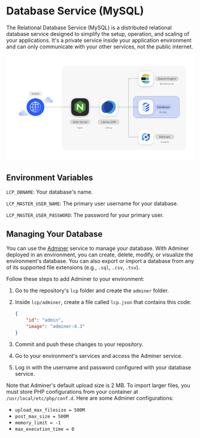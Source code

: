 # Database Service (MySQL)

The Relational Database Service (MySQL) is a distributed relational database
service designed to simplify the setup, operation, and scaling of your
applications. It's a private service inside your application environment and can
only communicate with your other services, not the public internet.

![Figure 1: The Relational Database Service is one of several services available in DXP Cloud.](../../images/services-database.png)

## Environment Variables

`LCP_DBNAME`: Your database's name.

`LCP_MASTER_USER_NAME`: The primary user username for your database.

`LCP_MASTER_USER_PASSWORD`: The password for your primary user.

## Managing Your Database

You can use the 
[Adminer](https://hub.docker.com/_/adminer) 
service to manage your database. With Adminer deployed in an environment, you 
can create, delete, modify, or visualize the environment's database. You can 
also export or import a database from any of its supported file extensions 
(e.g., `.sql`, `.csv`, `.tsv`). 

Follow these steps to add Adminer to your environment: 

1.  Go to the repository's `lcp` folder and create the `adminer` folder.

2.  Inside `lcp/adminer`, create a file called `lcp.json` that contains this 
    code:

    ```json
    {
        "id": "admin",
        "image": "adminer:4.3"
    }
    ```

3.  Commit and push these changes to your repository. 

4.  Go to your environment's services and access the Adminer service. 

5.  Log in with the username and password configured with your database service. 

Note that Adminer's default upload size is 2 MB. To import larger files, you 
must store PHP configurations from your container at 
`/usr/local/etc/php/conf.d`. Here are some Adminer configurations: 

-   `upload_max_filesize = 500M`
-   `post_max_size = 500M`
-   `memory_limit = -1`
-   `max_execution_time = 0`
